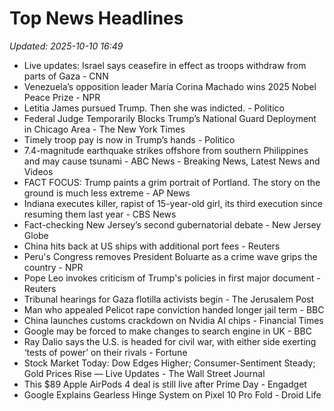 # Top News Headlines

_Updated: 2025-10-10 16:49_

- Live updates: Israel says ceasefire in effect as troops withdraw from parts of Gaza - CNN
- Venezuela’s opposition leader María Corina Machado wins 2025 Nobel Peace Prize - NPR
- Letitia James pursued Trump. Then she was indicted. - Politico
- Federal Judge Temporarily Blocks Trump’s National Guard Deployment in Chicago Area - The New York Times
- Timely troop pay is now in Trump’s hands - Politico
- 7.4-magnitude earthquake strikes offshore from southern Philippines and may cause tsunami - ABC News - Breaking News, Latest News and Videos
- FACT FOCUS: Trump paints a grim portrait of Portland. The story on the ground is much less extreme - AP News
- Indiana executes killer, rapist of 15-year-old girl, its third execution since resuming them last year - CBS News
- Fact-checking New Jersey’s second gubernatorial debate - New Jersey Globe
- China hits back at US ships with additional port fees - Reuters
- Peru's Congress removes President Boluarte as a crime wave grips the country - NPR
- Pope Leo invokes criticism of Trump's policies in first major document - Reuters
- Tribunal hearings for Gaza flotilla activists begin - The Jerusalem Post
- Man who appealed Pelicot rape conviction handed longer jail term - BBC
- China launches customs crackdown on Nvidia AI chips - Financial Times
- Google may be forced to make changes to search engine in UK - BBC
- Ray Dalio says the U.S. is headed for civil war, with either side exerting ‘tests of power’ on their rivals - Fortune
- Stock Market Today: Dow Edges Higher; Consumer-Sentiment Steady; Gold Prices Rise — Live Updates - The Wall Street Journal
- This $89 Apple AirPods 4 deal is still live after Prime Day - Engadget
- Google Explains Gearless Hinge System on Pixel 10 Pro Fold - Droid Life